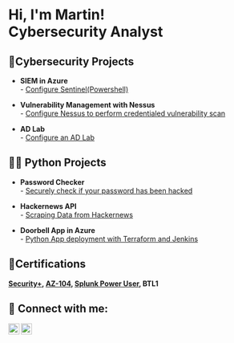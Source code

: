 # Hi, I'm Martin! <br/> Cybersecurity Analyst

## :closed_lock_with_key:Cybersecurity Projects

- __SIEM in Azure__<br/>      - [Configure Sentinel(Powershell)](https://github.com/cloudyridercom/azure_siem)
  
- __Vulnerability Management with Nessus__<br/>    - [Configure Nessus to perform credentialed vulnerability scan](https://github.com/cloudyridercom/Nessus-Scan) 

- __AD Lab__<br/>  - [Configure an AD Lab](https://github.com/cloudyridercom/ad_homelab)

##  👨‍💻 Python Projects

- __Password Checker__<br/>  - [Securely check if your password has been hacked](https://github.com/cloudyridercom/passwordchecker)

- __Hackernews API__<br/>  - [Scraping Data from Hackernews](https://github.com/cloudyridercom/Hackernews)

- __Doorbell App in Azure__<br/>    - [Python App deployment with Terraform and Jenkins](https://github.com/cloudyridercom/Doorbell) 

## :page_with_curl:Certifications
  __[Security+](https://www.credly.com/badges/e3d71ddb-b555-44d6-b121-2e9bd6bb01d9/public_url), [AZ-104](https://www.credly.com/badges/4182a2a6-fae3-4134-9350-d9ba4e340234/public_url), [Splunk Power User](https://www.credly.com/badges/38dda72f-c282-4237-8a5d-7537ba472b05/public_url), BTL1__


## 🤳 Connect with me:

[<img align="left" alt="MartinStarzyk | Twitter" width="22px" src="https://cdn.jsdelivr.net/npm/simple-icons@v3/icons/twitter.svg" />][twitter]
[<img align="left" alt="MartinStarzyk | LinkedIn" width="22px" src="https://cdn.jsdelivr.net/npm/simple-icons@v3/icons/linkedin.svg" />][linkedin]


[twitter]: https://twitter.com/cloudyridercom
[linkedin]: https://linkedin.com/in/


<!--
**cloudyridercom/cloudyridercom** is a ✨ _special_ ✨ repository because its `README.md` (this file) appears on your GitHub profile.

Here are some ideas to get you started:

- 🔭 I’m currently working on ...
- 🌱 I’m currently learning ...
- 👯 I’m looking to collaborate on ...
- 🤔 I’m looking for help with ...
- 💬 Ask me about ...
- 📫 How to reach me: ...
- 😄 Pronouns: ...
- ⚡ Fun fact: ...
-->
